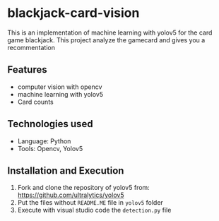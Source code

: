 # blackjack-card-vision
This is an implementation of machine learning with yolov5 for the card game blackjack. This project analyze the gamecard and gives you a recommentation

## Features
  - computer vision with opencv
  - machine learning with yolov5
  - Card counts

## Technologies used
  - Language: Python
  - Tools: Opencv, Yolov5

## Installation and Execution
  1. Fork and clone the repository of yolov5 from: https://github.com/ultralytics/yolov5
  2. Put the files without ```README.ME``` file in ```yolov5``` folder
  3. Execute with visual studio code the ```detection.py``` file
